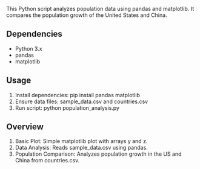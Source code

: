 This Python script analyzes population data using pandas and matplotlib. It compares the population growth of the United States and China.

## Dependencies
- Python 3.x
- pandas
- matplotlib

## Usage
1. Install dependencies: pip install pandas matplotlib
2. Ensure data files: sample_data.csv and countries.csv
3. Run script: python population_analysis.py

## Overview
1. Basic Plot: Simple matplotlib plot with arrays y and z.
2. Data Analysis: Reads sample_data.csv using pandas.
3. Population Comparison: Analyzes population growth in the US and China from countries.csv.
